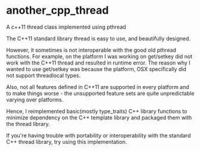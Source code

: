 # another_cpp_thread
A c++11 thread class implemented using pthread

The C++11 standard library thread is easy to use, and beautifully designed.

However, it sometimes is not interoperable with the good old pthread functions. For example, on the platform I was working on get/setkey did not work with the C++11 thread and resulted in runtime error. The reason why I wanted to use get/setkey was because the platform, OSX specifically did not support threadlocal types.

Also, not all features defined in C++11 are supported in every platform and to make things worse - the unsupported feature sets are quite unpredictable varying over platforms.

Hence, I reimplemented basic(mostly type_traits) C++ library functions to minimize dependency on the C++ template library and packaged them with the thread library.

If you're having trouble with portability or interoperability with the standard C++ thread library, try using this implementation.
